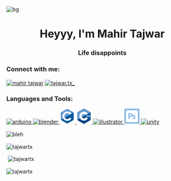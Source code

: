![bg](https://github.com/tajwarTX/tajwarTX/assets/136412241/4666eb43-c05a-4d87-ac96-61726162fdf6)
<h1 align="center">Heyyy, I'm Mahir Tajwar</h1>
<h3 align="center">Life disappoints</h3>



<h3 align="left">Connect with me:</h3>
<p align="left">
<a href="https://fb.com/mahir tajwar" target="blank"><img align="center" src="https://raw.githubusercontent.com/rahuldkjain/github-profile-readme-generator/master/src/images/icons/Social/facebook.svg" alt="mahir tajwar" height="30" width="40" /></a>
<a href="https://instagram.com/tajwar.tx_" target="blank"><img align="center" src="https://raw.githubusercontent.com/rahuldkjain/github-profile-readme-generator/master/src/images/icons/Social/instagram.svg" alt="tajwar.tx_" height="30" width="40" /></a>
</p>

<h3 align="left">Languages and Tools:</h3>
<p align="left"> <a href="https://www.arduino.cc/" target="_blank" rel="noreferrer"> <img src="https://cdn.worldvectorlogo.com/logos/arduino-1.svg" alt="arduino" width="40" height="40"/> </a> <a href="https://www.blender.org/" target="_blank" rel="noreferrer"> <img src="https://download.blender.org/branding/community/blender_community_badge_white.svg" alt="blender" width="40" height="40"/> </a> <a href="https://www.cprogramming.com/" target="_blank" rel="noreferrer"> <img src="https://raw.githubusercontent.com/devicons/devicon/master/icons/c/c-original.svg" alt="c" width="40" height="40"/> </a> <a href="https://www.w3schools.com/cpp/" target="_blank" rel="noreferrer"> <img src="https://raw.githubusercontent.com/devicons/devicon/master/icons/cplusplus/cplusplus-original.svg" alt="cplusplus" width="40" height="40"/> </a> <a href="https://www.adobe.com/in/products/illustrator.html" target="_blank" rel="noreferrer"> <img src="https://www.vectorlogo.zone/logos/adobe_illustrator/adobe_illustrator-icon.svg" alt="illustrator" width="40" height="40"/> </a> <a href="https://www.photoshop.com/en" target="_blank" rel="noreferrer"> <img src="https://raw.githubusercontent.com/devicons/devicon/master/icons/photoshop/photoshop-line.svg" alt="photoshop" width="40" height="40"/> </a> <a href="https://unity.com/" target="_blank" rel="noreferrer"> <img src="https://www.vectorlogo.zone/logos/unity3d/unity3d-icon.svg" alt="unity" width="40" height="40"/> </a> </p>

<img align="center" alt="bleh" width="300" src="https://github.com/tajwarTX/tajwarTX/assets/136412241/444c58b4-6b34-404e-9a66-b4f1f78599e6">

<p><img align="center" src="https://github-readme-stats.vercel.app/api/top-langs?username=tajwartx&show_icons=true&locale=en&layout=compact" alt="tajwartx" /></p>

<p>&nbsp;<img align="center" src="https://github-readme-stats.vercel.app/api?username=tajwartx&show_icons=true&locale=en" alt="tajwartx" /></p>

<p><img align="center" src="https://github-readme-streak-stats.herokuapp.com/?user=tajwartx&" alt="tajwartx" /></p>
